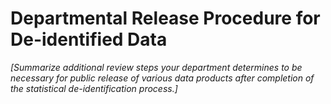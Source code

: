 # Departmental Release Procedure for De-identified Data

_\[Summarize additional review steps your department determines to be necessary for public release of various data products after completion of the statistical de-identification process.]_
